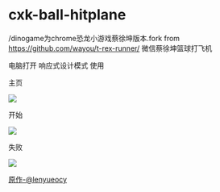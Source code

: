 # cxk-ball-hitplane
/dinogame为chrome恐龙小游戏蔡徐坤版本.fork from https://github.com/wayou/t-rex-runner/
微信蔡徐坤篮球打飞机

电脑打开 响应式设计模式 使用

主页

<image src="https://raw.githubusercontent.com/Lightcolour-666/cxk-ball-hitplane/master/md/1.jpg">
  
开始

<image src="https://raw.githubusercontent.com/Lightcolour-666/cxk-ball-hitplane/master/md/2.jpg">
  
失败

<image src="https://raw.githubusercontent.com/Lightcolour-666/cxk-ball-hitplane/master/md/3.jpg">

<a href="https://github.com/lenyueocy/hitplane">原作-@lenyueocy</a>
